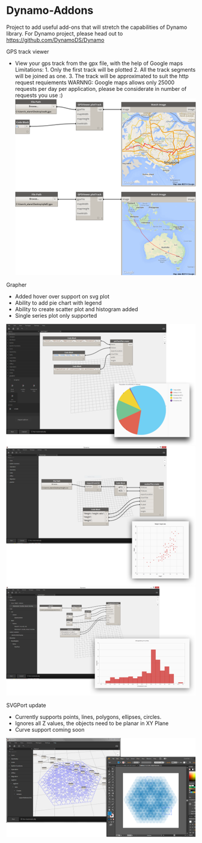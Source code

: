Dynamo-Addons
==================

Project to add useful add-ons that will stretch the capabilities of Dynamo library. For Dynamo project, please head out to https://github.com/DynamoDS/Dynamo

GPS track viewer
- View your gps track from the gpx file, with the help of Google maps
Limitations: 1. Only the first track will be plotted 
             2. All the track segments will be joined as one.
             3. The track will be approximated to suit the http request requiements
WARNNG: Google maps allows only 25000 requests per day per application, please be considerate in number of requests you use :)
![alt tag](/Resources/gps.png)


Grapher
- Added hover over support on svg plot
- Ability to add pie chart with legend
- Ability to create scatter plot and histogram added
- Single series plot only supported

![alt tag](/Resources/pieChart.png)
![alt tag](/Resources/scatterPlot.png)
![alt tag](/Resources/histogramPlot.png)


SVGPort update
- Currently supports points, lines, polygons, ellipses, circles.
- Ignores all Z values, the objects need to be planar in XY Plane
- Curve support coming soon

![alt tag](/Resources/screen.png)
